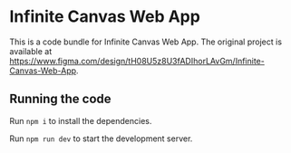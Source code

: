 
  # Infinite Canvas Web App

  This is a code bundle for Infinite Canvas Web App. The original project is available at https://www.figma.com/design/tH08U5z8U3fADIhorLAvGm/Infinite-Canvas-Web-App.

  ## Running the code

  Run `npm i` to install the dependencies.

  Run `npm run dev` to start the development server.
  
